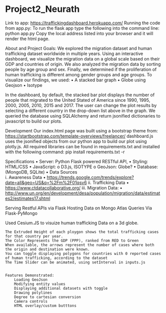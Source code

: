 # Project2_Neurath


Link to app:
https://traffickingdashboard.herokuapp.com/ 
Running the code from app.py:
To run the flask app type the following into the command line:
python app.py
Copy the local address listed into your browser and it will render the html page. 

About and Project Goals:
We explored the migration dataset and human trafficking dataset worldwide in multiple years. Using an interactive dashboard, we visualize the migration data on a global scale based on their GDP and countries of origin. We also analyzed the migration data by sorting people by age group and sex. Finally, we determined if the proliferation of human trafficking is different among gender groups and age groups.
To visualize our findings, we used:
•	A stacked bar graph
•	Globe using Geojson
•	Isotype

In the dashboard, by default, the stacked bar plot displays the number of people that migrated to the United Stated of America since 1990, 1995, 2000, 2005, 2010, 2015 and 2017. The user can change the plot results by selecting a different country in the drop-down list above in the graph. 
We queried the database using SQLAlchemy and return jsonified dictionaries to javascript to build our plots.


Development
Our index.html page was built using a bootstrap theme from: https://startbootstrap.com/template-overviews/freelancer/ 
dashboard.js uses the jsonified objects from our python app to build our plot using plotly.js.
All required libraries can be found in requirements.txt and installed with the following command:
pip install requirements.txt -r


Specifications
•	Server: Python Flask powered RESTful API, 
•	Styling: HTML/CSS 
•	JavaScript: 
o	D3.js, ISOTYPE
o	 GeoJson: Globe?
•	Database: (MongoDB, SQLite)
•	Data Sources	
i.	Awareness Data
•	https://trends.google.com/trends/explore?date=all&geo=US&q=%2Fm%2F01qsv6
ii.	Trafficking Data
•	https://www.ctdatacollaborative.org/
iii.	Migration Data:
•	http://www.un.org/en/development/desa/population/migration/data/estimates2/estimates17.shtml





Serving Restful APIs via Flask 
Hosting Data on Mongo Atlas
Queries Via Flask-PyMongo



Used Cesium.JS to visuize human trafficking Data on a 3d globe.

    The Extruded Height of each ploygon shows the total trafficking cases for that country per year.
    The Color Represents the GDP (PPP), ranked from RED to Green
    When available, the arrows represent the number of cases where both the origin and destination were known. 
    You can toggle displaying polygons for countries with 0 reported cases of human trafficking, according to the dataset
    The Time Slider can be animated, using setInterval in inputs.js 


    Features Demonstrated: 
        Loading GeoJson
        Modifying entity values
        Displaying additional datasets with toggle
        Drawing polylines
        Degree to cartesian conversion
        Camera controls
        HTML overlay/custom butttons